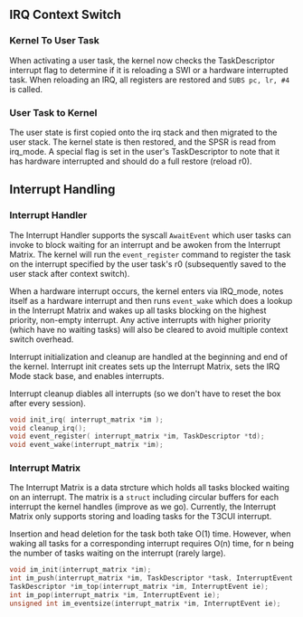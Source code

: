 ## IRQ Context Switch 

### Kernel To User Task

When activating a user task, the kernel now checks the TaskDescriptor interrupt flag to determine if it is reloading a SWI or a hardware interrupted task. When reloading an IRQ, all registers are restored and ```SUBS pc, lr, #4``` is called.

### User Task to Kernel

The user state is first copied onto the irq stack and then migrated to the user stack. The kernel state is then restored, and the SPSR is read from irq_mode. A special flag is set in the user's TaskDescriptor to note that it has hardware interrupted and should do a full restore (reload r0).

## Interrupt Handling

### Interrupt Handler

The Interrupt Handler supports the syscall ```AwaitEvent``` which user tasks can invoke to block waiting for an interrupt and be awoken from the Interrupt Matrix. The kernel will run the ```event_register``` command to register the task on the interrupt specified by the user task's r0 (subsequently saved to the user stack after context switch). 

When a hardware interrupt occurs, the kernel enters via IRQ_mode, notes itself as a hardware interrupt and then runs ```event_wake``` which does a lookup in the Interrupt Matrix and wakes up all tasks blocking on the highest priority, non-empty interrupt. Any active interrupts with higher priority (which have no waiting tasks) will also be cleared to avoid multiple context switch overhead. 

Interrupt initialization and cleanup are handled at the beginning and end of the kernel. Interrupt init creates sets up the Interrupt Matrix, sets the IRQ Mode stack base, and enables interrupts.

Interrupt cleanup diables all interrupts (so we don't have to reset the box after every session). 

```c
void init_irq( interrupt_matrix *im );
void cleanup_irq();
void event_register( interrupt_matrix *im, TaskDescriptor *td);
void event_wake(interrupt_matrix *im);
```

### Interrupt Matrix

The Interrupt Matrix is a data strcture which holds all tasks blocked waiting on an interrupt. The matrix is a ```struct``` including circular buffers for each interrupt the kernel handles (improve as we go). Currently, the Interrupt Matrix only supports storing and loading tasks for the T3CUI interrupt. 

Insertion and head deletion for the task both take O(1) time. However, when waking all tasks for a corresponding interrupt requires O(n) time, for n being the number of tasks waiting on the interrupt (rarely large).

```c
void im_init(interrupt_matrix *im);
int im_push(interrupt_matrix *im, TaskDescriptor *task, InterruptEvent ie);
TaskDescriptor *im_top(interrupt_matrix *im, InterruptEvent ie);
int im_pop(interrupt_matrix *im, InterruptEvent ie);
unsigned int im_eventsize(interrupt_matrix *im, InterruptEvent ie);
```
 

